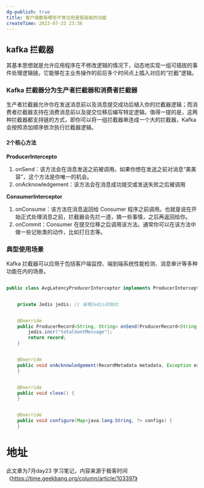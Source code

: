 ```yaml
---
dg-publish: true
title: 客户端都有哪些不常见但是很高级的功能
createTime: 2023-07-23 23:36  
---
```


## kafka 拦截器

其基本思想就是允许应用程序在不修改逻辑的情况下，动态地实现一组可插拔的事件处理逻辑链。它能够在主业务操作的前后多个时间点上插入对应的“拦截”逻辑。

### Kafka 拦截器分为生产者拦截器和消费者拦截器

生产者拦截器允许你在发送消息前以及消息提交成功后植入你的拦截器逻辑；而消费者拦截器支持在消费消息前以及提交位移后编写特定逻辑。值得一提的是，这两种拦截器都支持链的方式，即你可以将一组拦截器串连成一个大的拦截器，Kafka 会按照添加顺序依次执行拦截器逻辑。

#### 2个核心方法

**ProducerIntercepto**

1. onSend：该方法会在消息发送之前被调用。如果你想在发送之前对消息“美美容”，这个方法是你唯一的机会。
2. onAcknowledgement：该方法会在消息成功提交或发送失败之后被调用

**ConsumerInterceptor**

1. onConsume：该方法在消息返回给 Consumer 程序之前调用。也就是说在开始正式处理消息之前，拦截器会先拦一道，搞一些事情，之后再返回给你。
2. onCommit：Consumer 在提交位移之后调用该方法。通常你可以在该方法中做一些记账类的动作，比如打日志等。

### 典型使用场景

Kafka 拦截器可以应用于包括客户端监控、端到端系统性能检测、消息审计等多种功能在内的场景。

```java

public class AvgLatencyProducerInterceptor implements ProducerInterceptor<String, String> {


    private Jedis jedis; // 省略Jedis初始化


    @Override
    public ProducerRecord<String, String> onSend(ProducerRecord<String, String> record) {
        jedis.incr("totalSentMessage");
        return record;
    }


    @Override
    public void onAcknowledgement(RecordMetadata metadata, Exception exception) {
    }


    @Override
    public void close() {
    }


    @Override
    public void configure(Map<java.lang.String, ?> configs) {
    }
```



# 地址

此文章为7月day23 学习笔记，内容来源于极客时间《https://time.geekbang.org/column/article/103397》